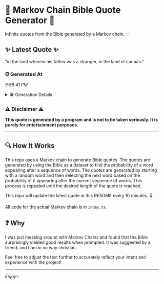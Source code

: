 # 📖 Markov Chain Bible Quote Generator 📖

Infinite quotes from the Bible generated by a Markov chain. ✨

## ✨ Latest Quote ✨
"in the land wherein his father was a stranger, in the land of canaan."

### ⏰ Generated At
*9:56:41 PM*

<details>
    <summary>🛠️ Generation Details</summary>
    <p>
        <strong>🌱 Seed:</strong> in<br>
        <strong>🔄 Iterations:</strong> 13<br>
        <strong>📜 Context History:</strong><br>[ in ]: the<br>[ in, the ]: land<br>[ in, the, land ]: wherein<br>[ in, the, land, wherein ]: his<br>[ in, the, land, wherein, his ]: father<br>[ in, the, land, wherein, his, father ]: was<br>[ the, land, wherein, his, father, was ]: a<br>[ land, wherein, his, father, was, a ]: stranger,<br>[ wherein, his, father, was, a, stranger, ]: in<br>[ his, father, was, a, stranger,, in ]: the<br>[ father, was, a, stranger,, in, the ]: land<br>[ was, a, stranger,, in, the, land ]: of<br>[ a, stranger,, in, the, land, of ]: canaan.<br>
    </p>
</details>

### ⚠️ Disclaimer ⚠️
**This quote is generated by a program and is not to be taken seriously. It is purely for entertainment purposes.**

---

## 🔍 How It Works

This repo uses a Markov chain to generate Bible quotes. The quotes are generated by using the Bible as a dataset to find the probability of a word appearing after a sequence of words. The quotes are generated by starting with a random word and then selecting the next word based on the probability of it appearing after the current sequence of words. This process is repeated until the desired length of the quote is reached.

This repo will update the latest quote in this README every 10 minutes. ⏳

All code for the actual Markov chain is in `index.ts`.

## ❓ Why

I was just messing around with Markov Chains and found that the Bible surprisingly yielded good results when prompted. 
It was suggested by a friend, and I am in no way christian.

Feel free to adjust the text further to accurately reflect your intent and experience with the project!

---

*Enjoy*✨

